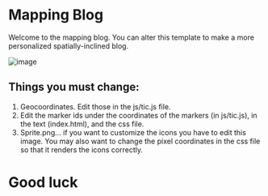 Mapping Blog
============

Welcome to the mapping blog.  You can alter this template to make a more personalized spatially-inclined blog.

![image](https://raw.github.com/MappingKat/gschool-map-blog/master/theme/Screenshot_11_4_13_11_31_AM.png)


Things you must change:
-----------------------
 1. Geocoordinates.  Edit those in the js/tic.js file. 
 2. Edit the marker ids under the coordinates of the markers (in js/tic.js), in the text (index.html), and the css file. 
 3. Sprite.png... if you want to customize the icons you have to edit this image.  You may also want to change the pixel coordinates in the css file so that it renders the icons correctly. 


Good luck
=========
